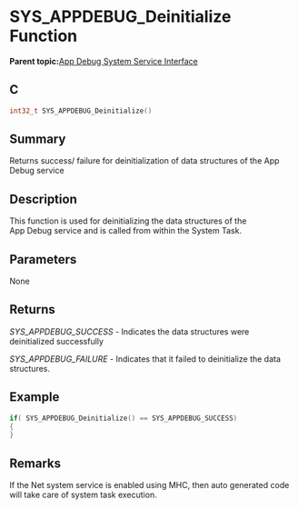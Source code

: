 # SYS\_APPDEBUG\_Deinitialize Function

**Parent topic:**[App Debug System Service Interface](GUID-578A7A2F-0FFE-463F-A241-3190441F74E0.md)

## C

```c
int32_t SYS_APPDEBUG_Deinitialize()
```

## Summary

Returns success/ failure for deinitialization of data structures of the App Debug service

## Description

This function is used for deinitializing the data structures of the<br />App Debug service and is called from within the System Task.

## Parameters

None

## Returns

*SYS\_APPDEBUG\_SUCCESS* - Indicates the data structures were deinitialized successfully

*SYS\_APPDEBUG\_FAILURE* - Indicates that it failed to deinitialize the data structures.

## Example

```c
if( SYS_APPDEBUG_Deinitialize() == SYS_APPDEBUG_SUCCESS)
{
}
```

## Remarks

If the Net system service is enabled using MHC, then auto generated code will take care of system task execution.

